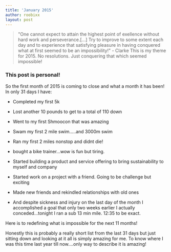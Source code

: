 ```yaml
---
title: 'January 2015'
author: roobixx
layout: post
---
```


>"One cannot expect to attain the highest point of exellence without hard work and perseverance.[...] Try to improve to some extent each day and to experience that satisfying pleasure in having conquered what at first seemed to be an impossibility!" - Clarke
>This is my theme for 2015. No resolutions. Just conquering that which seemed impossible!

### This post is personal!

So the first month of 2015 is coming to close and what a month it has been! In only 31 days I have:

- Completed my first 5k

- Lost another 10 pounds to get to a total of 110 down

- Went to my first Shmoocon that was amazing

- Swam my first 2 mile swim.....and 3000m swim

- Ran my first 2 miles nonstop and didnt die!

- bought a bike trainer...wow is fun but tiring.

- Started building a product and service offering to bring sustainability to 
myself and company

- Started work on a project with a friend. Going to be challenge but exciting

- Made new friends and rekindled relationships with old ones

- And despite sickness and injury on the last day of the month I 
accomplished a goal that only two weeks earlier I actually 
conceded...tonight I ran a sub 13 min mile. 12:35 to be exact.

Here is to redefining what is impossible for the next 11 months!

Honestly this is probably a really short list from the last 31 days but just sitting down and looking at it all is simply amazing for me. To know where I was this time last year till now....only way to describe it is amazing!
